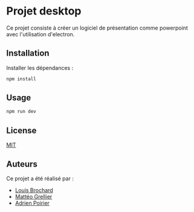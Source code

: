 # Projet desktop

Ce projet consiste à créer un logiciel de présentation comme powerpoint avec l'utilisation d'electron.

## Installation

Installer les dépendances :
```bash
npm install
```

## Usage

```bash
npm run dev
```

## License

[MIT](https://choosealicense.com/licenses/mit/)

## Auteurs

Ce projet a été réalisé par :
- [Louis Brochard](https://github.com/LBROCHARD)  
- [Mattéo Grellier](https://github.com/Matteo-Grellier)  
- [Adrien Poirier](https://github.com/oui-connect-adrien)  

